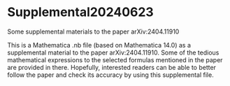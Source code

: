 # Supplemental20240623
Some supplemental materials to the paper arXiv:2404.11910

This is a Mathematica .nb file (based on Mathematica 14.0) as a supplemental material to the paper arXiv:2404.11910. Some of the tedious mathematical expressions to the selected formulas mentioned in the paper are provided in there. Hopefully, interested readers can be able to better follow the paper and check its accuracy by using this supplemental file.
